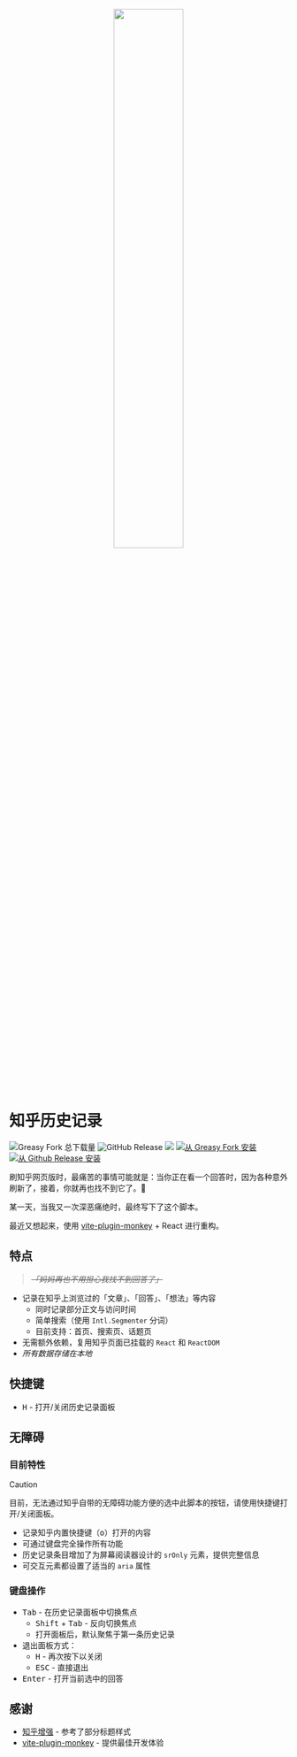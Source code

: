 <p align="center">
  <img src="https://github.com/user-attachments/assets/817d91da-4f26-40e0-8a1f-7905bfb8a199" width="50%" />
</p>

# 知乎历史记录

![Greasy Fork 总下载量](https://img.shields.io/greasyfork/dt/459852?style=flat-square&color=444)
![GitHub Release](https://img.shields.io/github/v/release/maxchang3/zhihu-history?style=flat-square&color=444)
![](https://img.shields.io/badge/安装方式:-777)
[![从 Greasy Fork 安装](https://img.shields.io/badge/Greasy_Fork-7D160D)](https://greasyfork.org/scripts/459852) [![从 Github Release 安装](https://img.shields.io/badge/Github_Release-3D7D3F)](https://github.com/maxchang3/zhihu-history/releases/latest/download/zhihu-history.user.js)


刷知乎网页版时，最痛苦的事情可能就是：当你正在看一个回答时，因为各种意外刷新了，接着，你就再也找不到它了。🤮

某一天，当我又一次深恶痛绝时，最终写下了这个脚本。

最近又想起来，使用 [vite-plugin-monkey](https://github.com/lisonge/vite-plugin-monkey) + React 进行重构。

## 特点

> _~~「妈妈再也不用担心我找不到回答了」~~_

- 记录在知乎上浏览过的「文章」、「回答」、「想法」等内容
  - 同时记录部分正文与访问时间
  - 简单搜索（使用 `Intl.Segmenter` 分词）
  - 目前支持：首页、搜索页、话题页
- 无需额外依赖，复用知乎页面已挂载的 `React` 和 `ReactDOM`
- *所有数据存储在本地*

## 快捷键

- <kbd>H</kbd> - 打开/关闭历史记录面板


## 无障碍

### 目前特性

> [!CAUTION]
> 目前，无法通过知乎自带的无障碍功能方便的选中此脚本的按钮，请使用快捷键打开/关闭面板。

- 记录知乎内置快捷键（<kbd>o</kbd>）打开的内容
- 可通过键盘完全操作所有功能
- 历史记录条目增加了为屏幕阅读器设计的 `srOnly` 元素，提供完整信息
- 可交互元素都设置了适当的 `aria` 属性

### 键盘操作

- <kbd>Tab</kbd> - 在历史记录面板中切换焦点
  - <kbd>Shift</kbd> + <kbd>Tab</kbd> - 反向切换焦点
  - 打开面板后，默认聚焦于第一条历史记录
- 退出面板方式：
  - <kbd>H</kbd> - 再次按下以关闭
  - <kbd>ESC</kbd> - 直接退出
- <kbd>Enter</kbd> - 打开当前选中的回答

## 感谢

- [知乎增强](https://greasyfork.org/scripts/419081) - 参考了部分标题样式
- [vite-plugin-monkey](https://github.com/lisonge/vite-plugin-monkey) - 提供最佳开发体验
